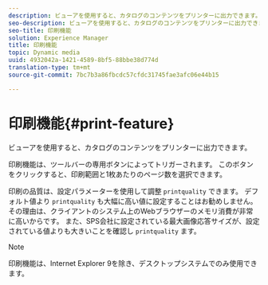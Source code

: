 ```yaml
---
description: ビューアを使用すると、カタログのコンテンツをプリンターに出力できます。
seo-description: ビューアを使用すると、カタログのコンテンツをプリンターに出力できます。
seo-title: 印刷機能
solution: Experience Manager
title: 印刷機能
topic: Dynamic media
uuid: 4932042a-1421-4589-8bf5-88bbe38d774d
translation-type: tm+mt
source-git-commit: 7bc7b3a86fbcdc57cfdc31745fae3afc06e44b15

---
```



# 印刷機能{#print-feature}

ビューアを使用すると、カタログのコンテンツをプリンターに出力できます。

印刷機能は、ツールバーの専用ボタンによってトリガーされます。 このボタンをクリックすると、印刷範囲と1枚あたりのページ数を選択できます。

印刷の品質は、設定パラメーターを使用して調整 `printquality` できます。 デフォルト値より `printquality` も大幅に高い値に設定することはお勧めしません。 その理由は、クライアントのシステム上のWebブラウザーのメモリ消費が非常に高いからです。 また、SPS会社に設定されている最大画像応答サイズが、設定されている値よりも大きいことを確認し `printquality` ます。

>[!NOTE]
>
>印刷機能は、Internet Explorer 9を除き、デスクトップシステムでのみ使用できます。

